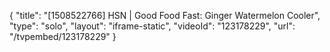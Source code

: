 {
    "title": "[1508522766] HSN | Good Food Fast: Ginger Watermelon Cooler",
    "type": "solo",
    "layout": "iframe-static",
    "videoId": "123178229",
    "url": "\/tvpembed\/123178229"
}